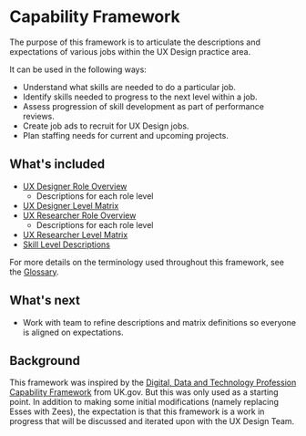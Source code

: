 # Capability Framework

The purpose of this framework is to articulate the descriptions and expectations of various jobs within the UX Design practice area.

It can be used in the following ways:
- Understand what skills are needed to do a particular job.
- Identify skills needed to progress to the next level within a job.
- Assess progression of skill development as part of performance reviews.
- Create job ads to recruit for UX Design jobs.
- Plan staffing needs for current and upcoming projects.

## What's included
- [UX Designer Role Overview](ux-designer-role-overview.md)
  - Descriptions for each role level
- [UX Designer Level Matrix](ux-designer-level-matrix.md)
- [UX Researcher Role Overview](ux-researcher-role-overview.md)
  - Descriptions for each role level
- [UX Researcher Level Matrix](ux-researcher-level-matrix.md)
- [Skill Level Descriptions](skill-levels.md)

For more details on the terminology used throughout this framework, see the [Glossary](glossary.md).

## What's next
- Work with team to refine descriptions and matrix definitions so everyone is aligned on expectations.

## Background
This framework was inspired by the [Digital, Data and Technology Profession Capability Framework](https://www.gov.uk/government/collections/digital-data-and-technology-profession-capability-framework) from UK.gov. But this was only used as a starting point. In addition to making some initial modifications (namely replacing Esses with Zees), the expectation is that this framework is a work in progress that will be discussed and iterated upon with the UX Design Team.
